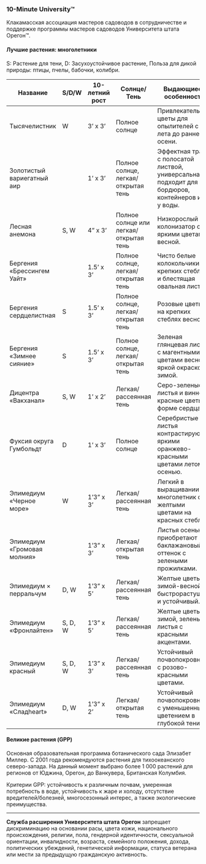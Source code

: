 ### 10-Minute University™

Клакамасская ассоциация мастеров садоводов в сотрудничестве и поддержке программы мастеров садоводов Университета штата Орегон™.

#### Лучшие растения: многолетники  
S: Растение для тени, D: Засухоустойчивое растение, Польза для дикой природы: птицы, пчелы, бабочки, колибри.

| Название                          | S/D/W | 10-летний рост | Солнце/Тень             | Выдающиеся особенности                                                                 |
|-----------------------------------|-------|----------------|-------------------------|---------------------------------------------------------------------------------------|
| Тысячелистник                     | W     | 3’ x 3’        | Полное солнце           | Привлекательные цветы для опылителей с лета до ранней осени.                         |
| Золотистый вариегатный аир        |       | 1’ x 3’        | Полное солнце, легкая/открытая тень | Эффектная трава с полосатой листвой, универсальна, подходит для бордюров, контейнеров или у воды. |
| Лесная анемона                    | S, W  | 4” x 3’        | Полное солнце или легкая/открытая тень | Низкорослый колонизатор с яркими цветами весной.                                      |
| Бергения «Брессингем Уайт»        |       | 1.5’ x 3’      | Полное солнце, легкая/открытая тень | Чисто белые колокольчики на крепких стеблях и блестящая овальная листва.              |
| Бергения сердцелистная            | S     | 1.5’ x 3’      | Полное солнце, легкая/открытая тень | Розовые цветы на крепких стеблях весной.                                              |
| Бергения «Зимнее сияние»          | S     | 1.5’ x 3’      | Полное солнце, легкая/открытая тень | Зеленая глянцевая листва с магентными цветами весной и яркой окраской зимой.          |
| Дицентра «Вакханал»               | S, W  | 1’ x 2’        | Легкая/рассеянная тень   | Серо-зеленые листья и винно-красные цветы в форме сердца.                             |
| Фуксия округа Гумбольдт           | D     | 1’ x 3’        | Полное солнце           | Серебристые листья контрастируют с яркими оранжево-красными цветами летом-осенью.     |
| Эпимедиум «Черное море»           | W     | 1’3” x 3’      | Легкая/рассеянная тень   | Легкий в выращивании многолетник с желтыми цветами на красных стеблях.               |
| Эпимедиум «Громовая молния»       |       | 1’3” x 3’      | Легкая/открытая тень     | Листья осенью приобретают баклажановый оттенок с зелеными прожилками.                 |
| Эпимедиум × перральчум            | D, W  | 1’3” x 5’      | Легкая/рассеянная тень   | Желтые цветы зимой-весной, быстрорастущий и устойчивый.                               |
| Эпимедиум «Фронлайтен»            | S, D, W | 1’3” x 5’    | Легкая/рассеянная тень   | Желтые цветы зимой, зеленые листья с красными акцентами.                              |
| Эпимедиум красный                 | S, D, W | 1’3” x 3’    | Легкая/рассеянная тень   | Устойчивый почвопокровник с розово-красными цветами.                                  |
| Эпимедиум «Сладheart»             | D, W  | 1’3” x 2’      | Легкая/открытая тень     | Устойчивый почвопокровник с уменьшенным цветением в глубокой тени.                    |

#### Великие растения (GPP)

Основная образовательная программа ботанического сада Элизабет Миллер. С 2001 года рекомендуются растения для тихоокеанского северо-запада. На данный момент выбрано более 1 000 растений для регионов от Юджина, Орегон, до Ванкувера, Британская Колумбия.

Критерии GPP: устойчивость к различным почвам, умеренная потребность в воде, устойчивость к жаре и холоду, отсутствие вредителей/болезней, многосезонный интерес, а также экологические преимущества.

---

**Служба расширения Университета штата Орегон** запрещает дискриминацию на основании расы, цвета кожи, национального происхождения, религии, пола, гендерной идентичности, сексуальной ориентации, инвалидности, возраста, семейного положения, дохода, политических убеждений, генетической информации, статуса ветерана или мести за предыдущую гражданскую активность.